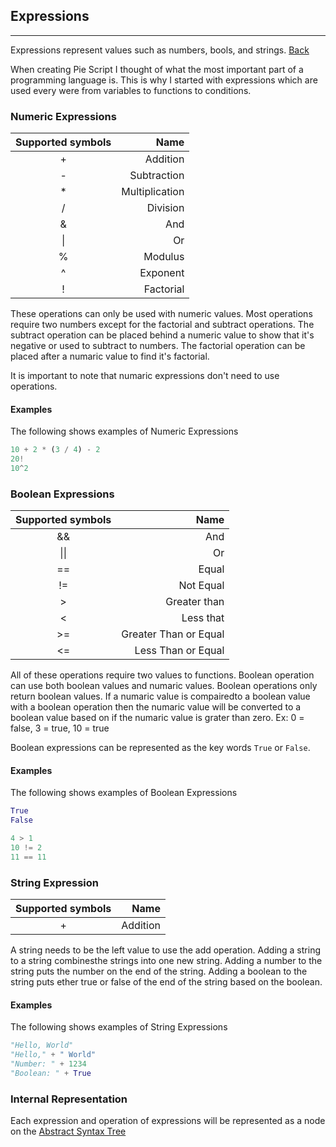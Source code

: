 ## Expressions
---
Expressions represent values such as numbers, bools, and strings.
[Back](../../README.md)

When creating Pie Script I thought of what the most important part of a programming language is. This is why I started with expressions which are used every were from variables to functions to conditions.


### Numeric Expressions

| Supported symbols     | Name              |
| :------:              | ------:           |
| +                     | Addition          |
| -                     | Subtraction       |
| *                     | Multiplication    |
| /                     | Division          |
| &                     | And               |
| &#124;                | Or                |
| %                     | Modulus           |
| ^                     | Exponent          |
| !                     | Factorial         |

These operations can only be used with numeric values. Most operations require two numbers except for the factorial and subtract operations. The subtract operation can be placed behind a numeric value to show that it's negative or used to subtract to numbers. The factorial operation can be placed after a numaric value to find it's factorial.

It is important to note that numaric expressions don't
need to use operations.

#### Examples
The following shows examples of Numeric Expressions

``` Python
10 + 2 * (3 / 4) - 2
20!
10^2
```

### Boolean Expressions

| Supported symbols     | Name                  |
| :------:              | ------:               |
| &&                    | And                   |
| &#124;&#124;          | Or                    |
| ==                    | Equal                 |
| !=                    | Not Equal             |
| >                     | Greater than          |
| <                     | Less that             |
| >=                    | Greater Than or Equal |
| <=                    | Less Than or Equal    |

All of these operations require two values to functions. Boolean operation can use both boolean values and numaric values. Boolean operations only return boolean values. If a numaric value is compairedto a boolean value with a boolean operation then the numaric value will be converted to a boolean value based on if the numaric value is grater than zero. Ex: 0 = false, 3 = true, 10 = true

Boolean expressions can be represented as the key words `True` or `False`.

#### Examples
The following shows examples of Boolean Expressions

``` Python
True
False

4 > 1
10 != 2
11 == 11
```

### String Expression

| Supported symbols     | Name                  |
| :------:              | ------:               |
| +                     | Addition              |

A string needs to be the left value to use the add operation. Adding a string to a string combinesthe strings into one new string. Adding a number to the string puts the number on the end of the string. Adding a boolean to the string puts ether true or false of the end of the string based on the boolean.

#### Examples
The following shows examples of String Expressions

``` Python
"Hello, World"
"Hello," + " World"
"Number: " + 1234
"Boolean: " + True
```

### Internal Representation
Each expression and operation of expressions will be represented as a node on the [Abstract Syntax Tree](./AST.md)